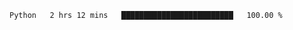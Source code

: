 <!--START_SECTION:waka-->

```txt
Python   2 hrs 12 mins   █████████████████████████   100.00 %
```

<!--END_SECTION:waka-->
